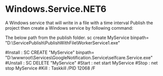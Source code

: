 # Windows.Service.NET6
A Windows service that will write in a file with a time interval
Publish the project then create a Windows service by following command:

The below path from the publish folder.
sc create MyService binpath= "D:\ServicePublish\PublishWithFile\WorkerService1.exe"

#Install	: SC CREATE "MyService" binpath= "D:\wwwroot\Services\GoogleNotification.Service\selfcare.Service.exe"
#Unstall	: SC DELETE "MyService"
#Start		: net start MyService
#Stop		: net stop MyService
#Kill		: Taskkill /PID 12068 /F
